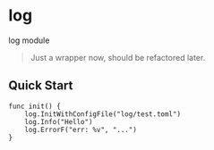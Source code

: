 # log
log module 

> Just a wrapper now, should be refactored later.

## Quick Start

``` golang
func init() {
	log.InitWithConfigFile("log/test.toml")
	log.Info("Hello")
	log.ErrorF("err: %v", "...")
}
```